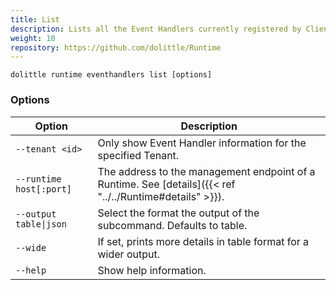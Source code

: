 ```yaml
---
title: List
description: Lists all the Event Handlers currently registered by Clients to the Runtime
weight: 10
repository: https://github.com/dolittle/Runtime
---
```


```shell
dolittle runtime eventhandlers list [options]
```

### Options

| Option                  | Description                                                                                              |
|-------------------------|----------------------------------------------------------------------------------------------------------|
| `--tenant <id>`         | Only show Event Handler information for the specified Tenant.                                            |
| `--runtime host[:port]` | The address to the management endpoint of a Runtime. See [details]({{< ref "../../Runtime#details" >}}). |
| `--output table\|json`  | Select the format the output of the subcommand. Defaults to table.                                       |
| `--wide`                | If set, prints more details in table format for a wider output.                                          |
| `--help`                | Show help information.                                                                                   |
